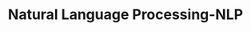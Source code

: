 ---
word: "true"

title: "Natural Language Processing-NLP"

categories: ['']

tags: ['Natural', 'Language', 'Processing', 'NLP']

arwords: 'معالجة اللغات الطبيعية'

arexps: []

enwords: ['Natural Language Processing-NLP']

enexps: []

arlexicons: 'ع'

enlexicons: 'N'

authors: ['Ruqayya Roshdy']

translators: ['']

citations: 'مقدمة في حوسبة اللغة العربية'

sources: 'مركز الملك عبدالله بن عبدالعزيز الدولي لخدمة اللغة العربية'

slug: ""
---